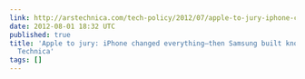 ```yaml
---
link: http://arstechnica.com/tech-policy/2012/07/apple-to-jury-iphone-changed-everythingthen-samsung-built-knockoffs/
date: 2012-08-01 18:32 UTC
published: true
title: 'Apple to jury: iPhone changed everything—then Samsung built knockoffs | Ars
  Technica'
tags: []
---
```



